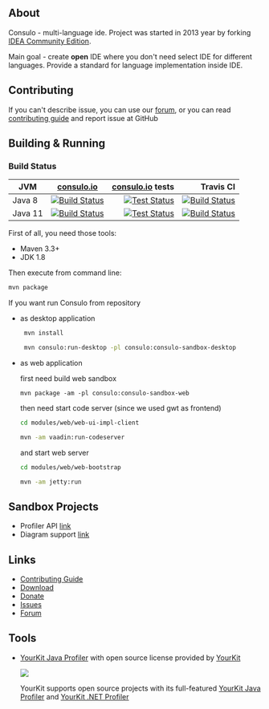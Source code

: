 ## About

Consulo - multi-language ide. Project was started in 2013 year by forking [IDEA Community Edition](https://github.com/JetBrains/intellij-community).

Main goal - create **open** IDE where you don't need select IDE for different languages. Provide a standard for language implementation inside IDE.

## Contributing

If you can't describe issue, you can use our [forum](https://discuss.consulo.io/), or you can read [contributing guide](https://github.com/consulo/consulo/blob/master/CONTRIBUTING.md)  and report issue at GitHub

## Building & Running

### Build Status

| JVM           | [consulo.io](https://ci.consulo.io) | [consulo.io](https://ci.consulo.io) tests |Travis CI|
| ------------- |:-------------:|--------------:|-----------------:|
| Java 8        | [![Build Status](https://ci.consulo.io/job/commit-check/job/consulo+java8/badge/icon)](https://ci.consulo.io/job/commit-check/job/consulo+java8/) | [![Test Status](https://img.shields.io/jenkins/t/https/ci.consulo.io/job/commit-check/job/consulo+java8.svg)](https://ci.consulo.io/job/commit-check/consulo+java8)| [![Build Status](https://travis-matrix-badges.herokuapp.com/repos/consulo/consulo/branches/master/1)](https://travis-ci.org/consulo/consulo) |
| Java 11       | [![Build Status](https://ci.consulo.io/job/commit-check/job/consulo+java11/badge/icon)](https://ci.consulo.io/job/commit-check/job/consulo+java11/) | [![Test Status](https://img.shields.io/jenkins/t/https/ci.consulo.io/job/commit-check/job/consulo+java10.svg)](https://ci.consulo.io/job/commit-check/consulo+java11)| [![Build Status](https://travis-matrix-badges.herokuapp.com/repos/consulo/consulo/branches/master/4)](https://travis-ci.org/consulo/consulo) |

First of all, you need those tools:

 * Maven 3.3+
 * JDK 1.8

Then execute from command line:

```sh
mvn package
```

If you want run Consulo from repository
 * as desktop application

   ```sh
    mvn install

    mvn consulo:run-desktop -pl consulo:consulo-sandbox-desktop
   ```

 * as web application

   first need build web sandbox
   ```
   mvn package -am -pl consulo:consulo-sandbox-web
   ```

   then need start code server (since we used gwt as frontend)

   ```sh
   cd modules/web/web-ui-impl-client

   mvn -am vaadin:run-codeserver
   ```

   and start web server

   ```sh
   cd modules/web/web-bootstrap

   mvn -am jetty:run
   ```

## Sandbox Projects

 * Profiler API [link](https://github.com/consulo/profiler-sandbox)
 * Diagram support [link](https://github.com/consulo/consulo/tree/master/modules/independent/graph-api)

## Links

* [Contributing Guide](https://github.com/consulo/consulo/blob/master/CONTRIBUTING.md)
* [Download](https://github.com/consulo/consulo/wiki/Downloads)
* [Donate](https://github.com/consulo/consulo/wiki/Donation)
* [Issues](https://github.com/consulo/consulo/issues)
* [Forum](https://discuss.consulo.io/)


## Tools

 *  [YourKit Java Profiler](https://www.yourkit.com/java/profiler) with open source license provided by [YourKit](https://www.yourkit.com/)

    ![](https://www.yourkit.com/images/yklogo.png)

    YourKit supports open source projects with its full-featured  [YourKit Java Profiler](https://www.yourkit.com/java/profiler/) and [YourKit .NET Profiler](https://www.yourkit.com/.net/profiler/)
